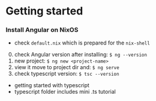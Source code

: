 # Getting started

### Install Angular on NixOS

* check `default.nix` which is prepared for the `nix-shell`

0. check Angular version after installing: `$ ng --version`
1. new project: `$ ng new <project-name>`
2. view it move to project dir and: `$ ng serve`
3. check typescript version: `$ tsc --version`

* getting started with typescript 
* typescript folder includes mini .ts tutorial
